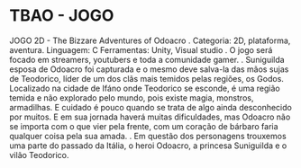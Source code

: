 # TBAO - JOGO
JOGO 2D - The Bizzare Adventures of Odoacro . Categoria: 2D, plataforma, aventura. Linguagem: C Ferramentas: Unity, Visual studio . O jogo será focado em streamers, youtubers e toda a comunidade gamer. . Suniguilda esposa de Odoacro foi capturada e o mesmo deve salva-la das mãos sujas de Teodorico, líder de um dos clãs mais temidos pelas regiões, os Godos. Localizado na cidade de Ifáno onde Teodorico se esconde, é uma região temida e não explorado pelo mundo, pois existe magia, monstros, armadilhas. E cuidado é pouco quando se trata de algo ainda desconhecido por muitos. E em sua jornada haverá muitas dificuldades, mas Odoacro não se importa com o que vier pela frente, com um coração de bárbaro faria qualquer coisa pela sua amada. . Em questão dos personagens trouxemos uma parte do passado da Itália, o heroi Odoacro, a princesa Suniguilda e o vilão Teodorico.


